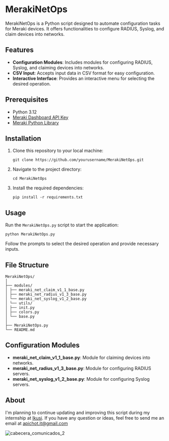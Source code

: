 # MerakiNetOps

MerakiNetOps is a Python script designed to automate configuration tasks for Meraki devices. It offers functionalities to configure RADIUS, Syslog, and claim devices into networks.

## Features

- **Configuration Modules**: Includes modules for configuring RADIUS, Syslog, and claiming devices into networks.
- **CSV Input**: Accepts input data in CSV format for easy configuration.
- **Interactive Interface**: Provides an interactive menu for selecting the desired operation.

## Prerequisites

- Python 3.12
- [Meraki Dashboard API Key](https://developer.cisco.com/meraki/api-v1/)
- [Meraki Python Library](https://pypi.org/project/meraki/)

## Installation

1. Clone this repository to your local machine:
    ```
    git clone https://github.com/yourusername/MerakiNetOps.git
    ```

2. Navigate to the project directory:
    ```
    cd MerakiNetOps
    ```

3. Install the required dependencies:
    ```
    pip install -r requirements.txt
    ```

## Usage

Run the `MerakiNetOps.py` script to start the application:

```
python MerakiNetOps.py
```


Follow the prompts to select the desired operation and provide necessary inputs.

## File Structure
```
MerakiNetOps/
│
├── modules/
│ ├── meraki_net_claim_v1_1_base.py
│ ├── meraki_net_radius_v1_3_base.py
│ └── meraki_net_syslog_v1_2_base.py
│ └── utils/
│ ├── init.py
│ ├── colors.py
│ └── base.py
│
├── MerakiNetOps.py
└── README.md
```



## Configuration Modules

- **meraki_net_claim_v1_1_base.py**: Module for claiming devices into networks.
- **meraki_net_radius_v1_3_base.py**: Module for configuring RADIUS servers.
- **meraki_net_syslog_v1_2_base.py**: Module for configuring Syslog servers.

## About

I'm planning to continue updating and improving this script during my internship at <a href="https://www.ikusi.com/es/" target="_blank">Ikusi</a>. If you have any question or ideas, feel free to send me an email at apichot.it@gmail.com

![cabecera_comunicados_2](https://github.com/Ahsxka/python-automation/assets/162576190/af0864ed-84e4-453d-8948-bb23d131e54b)
